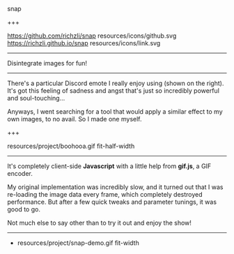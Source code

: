 snap

+++

https://github.com/richzli/snap resources/icons/github.svg
https://richzli.github.io/snap resources/icons/link.svg

---

Disintegrate images for fun!

---

There's a particular Discord emote I really enjoy using (shown on the right). It's got this feeling of sadness and angst that's just so incredibly powerful and soul-touching...

Anyways, I went searching for a tool that would apply a similar effect to my own images, to no avail. So I made one myself.

+++

resources/project/boohooa.gif fit-half-width

---

It's completely client-side **Javascript** with a little help from **gif.js**, a GIF encoder.

My original implementation was incredibly slow, and it turned out that I was re-loading the image data every frame, which completely destroyed performance. But after a few quick tweaks and parameter tunings, it was good to go.

Not much else to say other than to try it out and enjoy the show!

---

+ resources/project/snap-demo.gif fit-width